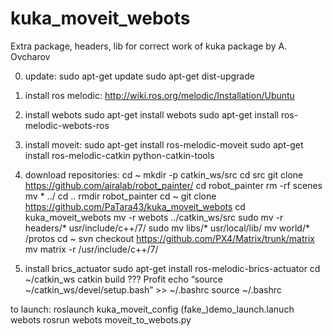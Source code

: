 # kuka_moveit_webots
Extra package, headers, lib for correct work of kuka package by A. Ovcharov

0)    update:
sudo apt-get update
sudo apt-get dist-upgrade
1)    install ros melodic:
http://wiki.ros.org/melodic/Installation/Ubuntu
2)    install webots
sudo apt-get install webots
sudo apt-get install ros-melodic-webots-ros
3)    install moveit:
sudo apt-get install ros-melodic-moveit
sudo apt-get install ros-melodic-catkin python-catkin-tools
4)    download repositories:
cd ~
mkdir -p catkin_ws/src
cd src
git clone https://github.com/airalab/robot_painter/
cd robot_painter
rm -rf scenes
mv * ../
cd ..
rmdir robot_painter
cd ~
git clone https://github.com/PaTara43/kuka_moveit_webots
cd kuka_moveit_webots
mv -r  webots ../catkin_ws/src
sudo mv -r headers/* usr/include/c++/7/
sudo mv libs/* usr/local/lib/
mv world/* <webots world>/protos
cd ~
svn checkout https://github.com/PX4/Matrix/trunk/matrix
mv matrix -r /usr/include/c++/7/

5)    install brics_actuator
sudo apt-get install ros-melodic-brics-actuator
cd ~/catkin_ws
catkin build
???
Profit
echo “source ~/catkin_ws/devel/setup.bash” >> ~/.bashrc
source ~/.bashrc


to launch:
roslaunch kuka_moveit_config (fake_)demo_launch.lanuch
webots
rosrun webots moveit_to_webots.py
